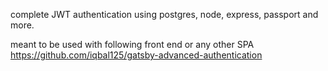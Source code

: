 complete JWT authentication using postgres, node, express, passport and more. 


meant to be used with following front end or any other SPA 
https://github.com/iqbal125/gatsby-advanced-authentication
